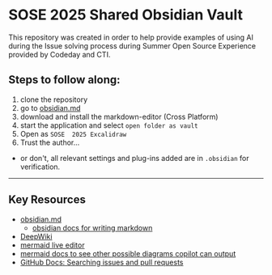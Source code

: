 # SOSE 2025 Shared Obsidian Vault
This repository was created in order to help provide examples of using AI during the Issue solving process during Summer Open Source Experience provided by Codeday and CTI.

## Steps to follow along:
1. clone the repository
2. go to [obsidian.md](https://obsidian.md/)
3. download and install the markdown-editor (Cross Platform)
4. start the application and select `open folder as vault`
5. Open as `SOSE  2025 Excalidraw`
6. Trust the author...
  - or don't, all relevant settings and plug-ins added are in `.obsidian` for verification.

---
## Key Resources
- [obsidian.md](https://www.obsidian.md)
  - [obsidian docs for writing markdown](https://help.obsidian.md/syntax)
- [DeepWiki](https://www.deepwiki.com)
- [mermaid live editor](https://mermaid.live)
- [mermaid docs to see other possible diagrams copilot can output](https://mermaid.js.org/intro/)
- [GitHub Docs: Searching issues and pull requests](https://docs.github.com/en/search-github/searching-on-github/searching-issues-and-pull-requests#search-by-qualifier)

